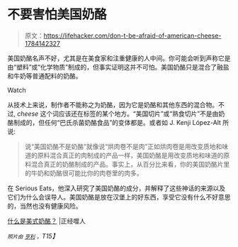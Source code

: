 # 不要害怕美国奶酪

> 原文：<https://lifehacker.com/don-t-be-afraid-of-american-cheese-1784142327>

美国奶酪名声不好，尤其是在美食家和注重健康的人中间。你可能会听到声称它是由“塑料”或“化学物质”制成的，但事实证明这并不可怕。美国奶酪只是混合了融盐和牛奶等普通配料的奶酪。

Watch

从技术上来说，制作者不能称之为奶酪，因为它是奶酪和其他东西的混合物。不过, *cheese* 这个词应该还在标签的某个地方。“美国切片”或“熟食切片”不是由奶酪制成的，但任何“巴氏杀菌奶酪食品”的变体都是。或者如 J. Kenji López-Alt 所说:

> 说“美国奶酪不是奶酪”就像说“烘肉卷不是肉”正如烘肉卷是用改变质地和味道的原料混合真正的肉制成的产品一样，美国奶酪是用改变质地和味道的原料混合真正的奶酪制成的产品。事实上，从百分比来看，你的美国奶酪片里的牛奶和奶酪很可能比你的肉卷里的肉多。

在 Serious Eats，他深入研究了美国奶酪的成分，并解释了这些神话的来源以及它们为什么会误导人。美国奶酪是放在汉堡上的好东西，享受它没有什么不好意思的，当然也没有健康风险。

[什么是美式奶酪？](http://www.seriouseats.com/2016/07/whats-really-in-american-cheese.html) |正经噬人

*<small>照片由</small>* [*<small>亨利</small>*](https://www.flickr.com/photos/hankzby/15692508411/) *<small>。</small>T15】*